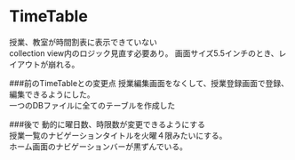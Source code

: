 # TimeTable

授業、教室が時間割表に表示できていない  	
collection view内のロジック見直す必要あり。
画面サイズ5.5インチのとき、レイアウトが崩れる。

###前のTimeTableとの変更点
授業編集画面をなくして、授業登録画面で登録、編集できるようにした。  
一つのDBファイルに全てのテーブルを作成した	

###後で
動的に曜日数、時限数が変更できるようにする  
授業一覧のナビゲーションタイトルを火曜４限みたいにする。  
ホーム画面のナビゲーションバーが黒ずんでいる。		